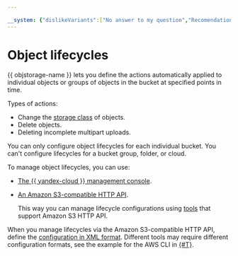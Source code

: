 ```yaml
---

__system: {"dislikeVariants":["No answer to my question","Recomendations didn't help","The content doesn't match title","Other"]}
---
```

# Object lifecycles

{{ objstorage-name }} lets you define the actions automatically applied to individual objects or groups of objects in the bucket at specified points in time.

Types of actions:

- Change the [storage class](storage-class.md) of objects.
- Delete objects.
- Deleting incomplete multipart uploads.

You can only configure object lifecycles for each individual bucket. You can't configure lifecycles for a bucket group, folder, or cloud.

To manage object lifecycles, you can use:

- [The {{ yandex-cloud }} management console](../operations/buckets/lifecycles.md).

- [An Amazon S3-compatible HTTP API](../s3/index.md).

    This way you can manage lifecycle configurations using [tools](../tools/index.md) that support Amazon S3 HTTP API.

When you manage lifecycles via the Amazon S3-compatible HTTP API, define the [configuration in XML format](../s3/api-ref/lifecycles/xml-config.md). Different tools may require different configuration formats, see the example for the AWS CLI in [{#T}](../operations/buckets/lifecycles.md).

